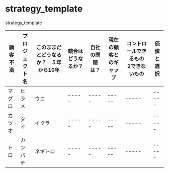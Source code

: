 # strategy_template
strategy_template


| 顧客不満 | プロジェクト名 | このままだとどうなるか？　５年から10年 | 競合はどうなるか？|自社の問題は？| 現在の顧客とのギャップ| コントロールできるもの　2できないもの | 価値と選択 | 
|-----|-----|-----|-----|-----|-----|-----|-----|
|マグロ|ヒラメ|ウニ|-----|-----|-----|-----|-----|
|カツオ|タイ|イクラ|-----|-----|-----|-----|-----|
|トロ|カンパチ|ネギトロ|-----|-----|-----|-----|-----|

